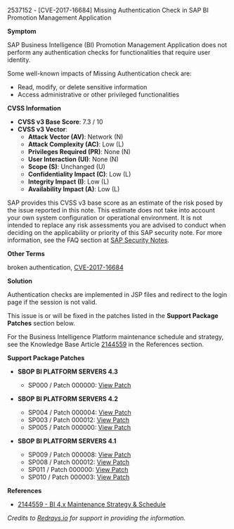 2537152 - [CVE-2017-16684] Missing Authentication Check in SAP BI Promotion Management Application

**Symptom**

SAP Business Intelligence (BI) Promotion Management Application does not perform any authentication checks for functionalities that require user identity.

Some well-known impacts of Missing Authentication check are:
- Read, modify, or delete sensitive information
- Access administrative or other privileged functionalities

**CVSS Information**

- **CVSS v3 Base Score**: 7.3 / 10
- **CVSS v3 Vector**:
  - **Attack Vector (AV)**: Network (N)
  - **Attack Complexity (AC)**: Low (L)
  - **Privileges Required (PR)**: None (N)
  - **User Interaction (UI)**: None (N)
  - **Scope (S)**: Unchanged (U)
  - **Confidentiality Impact (C)**: Low (L)
  - **Integrity Impact (I)**: Low (L)
  - **Availability Impact (A)**: Low (L)

SAP provides this CVSS v3 base score as an estimate of the risk posed by the issue reported in this note. This estimate does not take into account your own system configuration or operational environment. It is not intended to replace any risk assessments you are advised to conduct when deciding on the applicability or priority of this SAP security note. For more information, see the FAQ section at [SAP Security Notes](https://support.sap.com/securitynotes).

**Other Terms**

broken authentication, [CVE-2017-16684](http://cve.mitre.org/cgi-bin/cvename.cgi?name=2017-16684)

**Solution**

Authentication checks are implemented in JSP files and redirect to the login page if the session is not valid.

This issue is or will be fixed in the patches listed in the **Support Package Patches** section below.

For the Business Intelligence Platform maintenance schedule and strategy, see the Knowledge Base Article [2144559](https://me.sap.com/notes/2144559) in the References section.

**Support Package Patches**

- **SBOP BI PLATFORM SERVERS 4.3**
  - SP000 / Patch 000000: [View Patch](https://me.sap.com/softwarecenter/template/products/_APP=00200682500000001943&_EVENT=DISPHIER&HEADER=Y&FUNCTIONBAR=N&EVENT=TREE&NE=NAVIGATE&ENR=73555000100200006622&V=MAINT)

- **SBOP BI PLATFORM SERVERS 4.2**
  - SP004 / Patch 000004: [View Patch](https://me.sap.com/softwarecenter/template/products/_APP=00200682500000001943&_EVENT=DISPHIER&HEADER=Y&FUNCTIONBAR=N&EVENT=TREE&NE=NAVIGATE&ENR=73555000100200001041&V=MAINT)
  - SP003 / Patch 000012: [View Patch](https://me.sap.com/softwarecenter/template/products/_APP=00200682500000001943&_EVENT=DISPHIER&HEADER=Y&FUNCTIONBAR=N&EVENT=TREE&NE=NAVIGATE&ENR=73555000100200001041&V=MAINT)
  - SP005 / Patch 000000: [View Patch](https://me.sap.com/softwarecenter/template/products/_APP=00200682500000001943&_EVENT=DISPHIER&HEADER=Y&FUNCTIONBAR=N&EVENT=TREE&NE=NAVIGATE&ENR=73555000100200001041&V=MAINT)

- **SBOP BI PLATFORM SERVERS 4.1**
  - SP009 / Patch 000008: [View Patch](https://me.sap.com/softwarecenter/template/products/_APP=00200682500000001943&_EVENT=DISPHIER&HEADER=Y&FUNCTIONBAR=N&EVENT=TREE&NE=NAVIGATE&ENR=67838200100200019009&V=MAINT)
  - SP008 / Patch 000012: [View Patch](https://me.sap.com/softwarecenter/template/products/_APP=00200682500000001943&_EVENT=DISPHIER&HEADER=Y&FUNCTIONBAR=N&EVENT=TREE&NE=NAVIGATE&ENR=67838200100200019009&V=MAINT)
  - SP011 / Patch 000000: [View Patch](https://me.sap.com/softwarecenter/template/products/_APP=00200682500000001943&_EVENT=DISPHIER&HEADER=Y&FUNCTIONBAR=N&EVENT=TREE&NE=NAVIGATE&ENR=67838200100200019009&V=MAINT)
  - SP010 / Patch 000003: [View Patch](https://me.sap.com/softwarecenter/template/products/_APP=00200682500000001943&_EVENT=DISPHIER&HEADER=Y&FUNCTIONBAR=N&EVENT=TREE&NE=NAVIGATE&ENR=67838200100200019009&V=MAINT)

**References**

- [2144559 - BI 4.x Maintenance Strategy & Schedule](https://me.sap.com/notes/2144559)

*Credits to [Redrays.io](https://redrays.io) for support in providing the information.*